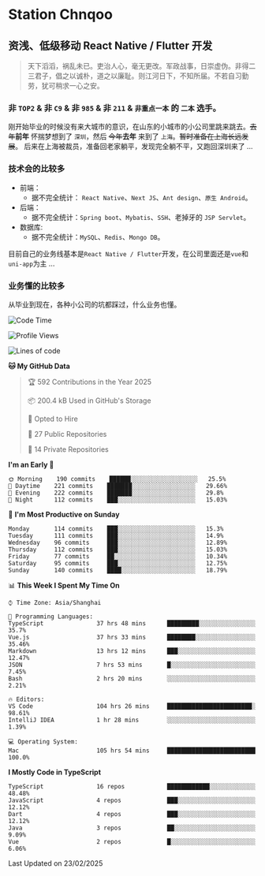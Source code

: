 # Station Chnqoo

## 资浅、低级移动 React Native / Flutter 开发

> 天下滔滔，祸乱未已。吏治人心，毫无更改。军政战事，日崇虚伪。非得二三君子，倡之以诚朴，道之以廉耻。则江河日下，不知所届。不若自习勤劳，犹可稍求一心之安。

### 非 `TOP2` & 非 `C9` & 非 `985` & 非 `211` & `非重点一本` 的 `二本` 选手。

刚开始毕业的时候没有来大城市的意识，在山东的小城市的小公司里跳来跳去。~~去年~~**前年** 怀揣梦想到了 `深圳`，然后 ~~今年~~**去年** 来到了 `上海`。~~暂时准备在上海长远发展~~。
后来在上海被裁员，准备回老家躺平，发现完全躺不平，又跑回深圳来了 ...

### 技术会的比较多

- 前端：
  - 据不完全统计： `React Native`、`Next JS`、`Ant design`、`原生 Android`。
- 后端：
  - 据不完全统计：`Spring boot`、`Mybatis`、`SSH`、老掉牙的 `JSP Servlet`。
- 数据库:
  - 据不完全统计：`MySQL`、`Redis`、`Mongo DB`。

目前自己的业务线基本是`React Native / Flutter`开发，在公司里面还是`vue`和`uni-app`为主 ...

### 业务懂的比较多

从毕业到现在，各种小公司的坑都踩过，什么业务也懂。

<!--START_SECTION:waka-->
![Code Time](http://img.shields.io/badge/Code%20Time-7%2C728%20hrs%2059%20mins-blue)

![Profile Views](http://img.shields.io/badge/Profile%20Views-0-blue)

![Lines of code](https://img.shields.io/badge/From%20Hello%20World%20I%27ve%20Written-316%20Thousand%20lines%20of%20code-blue)

**🐱 My GitHub Data** 

> 🏆 592 Contributions in the Year 2025
 > 
> 📦 200.4 kB Used in GitHub's Storage 
 > 
> 💼 Opted to Hire
 > 
> 📜 27 Public Repositories 
 > 
> 🔑 14 Private Repositories  
 > 
**I'm an Early 🐤** 

```text
🌞 Morning    190 commits    ██████░░░░░░░░░░░░░░░░░░░   25.5% 
🌆 Daytime    221 commits    ███████░░░░░░░░░░░░░░░░░░   29.66% 
🌃 Evening    222 commits    ███████░░░░░░░░░░░░░░░░░░   29.8% 
🌙 Night      112 commits    ███░░░░░░░░░░░░░░░░░░░░░░   15.03%

```
📅 **I'm Most Productive on Sunday** 

```text
Monday       114 commits    ███░░░░░░░░░░░░░░░░░░░░░░   15.3% 
Tuesday      111 commits    ███░░░░░░░░░░░░░░░░░░░░░░   14.9% 
Wednesday    96 commits     ███░░░░░░░░░░░░░░░░░░░░░░   12.89% 
Thursday     112 commits    ███░░░░░░░░░░░░░░░░░░░░░░   15.03% 
Friday       77 commits     ██░░░░░░░░░░░░░░░░░░░░░░░   10.34% 
Saturday     95 commits     ███░░░░░░░░░░░░░░░░░░░░░░   12.75% 
Sunday       140 commits    ████░░░░░░░░░░░░░░░░░░░░░   18.79%

```


📊 **This Week I Spent My Time On** 

```text
⌚︎ Time Zone: Asia/Shanghai

💬 Programming Languages: 
TypeScript               37 hrs 48 mins      █████████░░░░░░░░░░░░░░░░   35.7% 
Vue.js                   37 hrs 33 mins      ████████░░░░░░░░░░░░░░░░░   35.46% 
Markdown                 13 hrs 12 mins      ███░░░░░░░░░░░░░░░░░░░░░░   12.47% 
JSON                     7 hrs 53 mins       █░░░░░░░░░░░░░░░░░░░░░░░░   7.45% 
Bash                     2 hrs 20 mins       ░░░░░░░░░░░░░░░░░░░░░░░░░   2.21%

🔥 Editors: 
VS Code                  104 hrs 26 mins     ████████████████████████░   98.61% 
IntelliJ IDEA            1 hr 28 mins        ░░░░░░░░░░░░░░░░░░░░░░░░░   1.39%

💻 Operating System: 
Mac                      105 hrs 54 mins     █████████████████████████   100.0%

```

**I Mostly Code in TypeScript** 

```text
TypeScript               16 repos            ████████████░░░░░░░░░░░░░   48.48% 
JavaScript               4 repos             ███░░░░░░░░░░░░░░░░░░░░░░   12.12% 
Dart                     4 repos             ███░░░░░░░░░░░░░░░░░░░░░░   12.12% 
Java                     3 repos             ██░░░░░░░░░░░░░░░░░░░░░░░   9.09% 
Vue                      2 repos             █░░░░░░░░░░░░░░░░░░░░░░░░   6.06%

```



 Last Updated on 23/02/2025
<!--END_SECTION:waka-->

<!---
ChenqiaoStation/ChenqiaoStation is a ✨ special ✨ repository because its `README.md` (this file) appears on your GitHub profile.
You can click the Preview link to take a look at your changes.
--->
